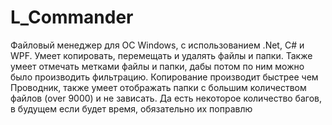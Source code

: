 # L_Commander
Файловый менеджер для ОС Windows, с использованием .Net, C# и WPF. 
Умеет копировать, перемещать и удалять файлы и папки. Также умеет отмечать метками файлы и папки, дабы потом по ним можно было производить фильтрацию. Копирование производит быстрее чем Проводник, также умеет отображать папки с большим количеством файлов (over 9000) и не зависать. 
Да есть некоторое количество багов, в будущем если будет время, обязательно их поправлю
